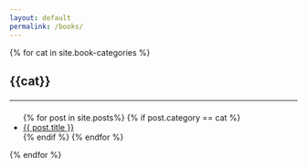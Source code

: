```yaml
---
layout: default
permalink: /books/
---
```


<div>
    {% for cat in site.book-categories %}
        <div><h2>{{cat}}<hr></h2></div>
        <ul>
            {% for post in site.posts%}
                {% if post.category == cat %}
                    <li>
                        <a href="{{ post.url }}">{{ post.title }}</a>
                    </li>
                {% endif %}
            {% endfor %}
        </ul>
    {% endfor %}
</div>


